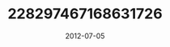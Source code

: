 ---
title: "228297467168631726"
image: "2012-07-05 06.53.20 228297467168631726_46248401"
date: "2012-07-05"
type: "photo"
---